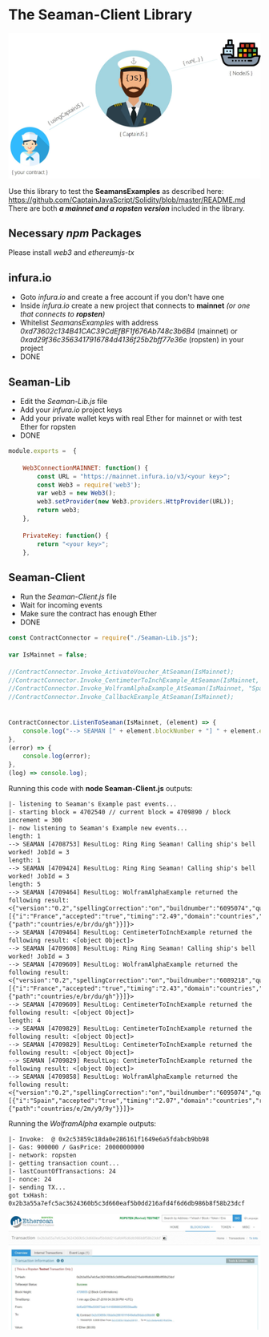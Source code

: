 # The Seaman-Client Library
![useful image](Captain.jpg)

Use this library to test the **SeamansExamples** as described here: https://github.com/CaptainJavaScript/Solidity/blob/master/README.md
There are both _**a mainnet and a ropsten version**_ included in the library.

## Necessary _npm_ Packages
Please install _web3_ and _ethereumjs-tx_


## infura.io
+ Goto _infura.io_ and create a free account if you don't have one
+ Inside _infura.io_ create a new project that connects to **mainnet** _(or one that connects to **ropsten**)_
+ Whitelist _SeamansExamples_ with address _0xd73602c134B41CAC39CdEfBF1f676Ab748c3b6B4_ (mainnet) or _0xad29f36c3563417916784d4136f25b2bff77e36e_ (ropsten) in your project
+ DONE


## Seaman-Lib
+ Edit the _Seaman-Lib.js_ file
+ Add your _infura.io_ project keys
+ Add your private wallet keys with real Ether for mainnet or with test Ether for ropsten
+ DONE 


```JavaScript
module.exports =  {

    Web3ConnectionMAINNET: function() {
        const URL = "https://mainnet.infura.io/v3/<your key>";  
        const Web3 = require('web3');
        var web3 = new Web3();
        web3.setProvider(new Web3.providers.HttpProvider(URL));
        return web3;
    },

    PrivateKey: function() {
        return "<your key>";
    },
```


## Seaman-Client
+ Run the _Seaman-Client.js_ file
+ Wait for incoming events
+ Make sure the contract has enough Ether
+ DONE 


```JavaScript
const ContractConnector = require("./Seaman-Lib.js");

var IsMainnet = false;

//ContractConnector.Invoke_ActivateVoucher_AtSeaman(IsMainnet);
//ContractConnector.Invoke_CentimeterToInchExample_AtSeaman(IsMainnet, "14");
//ContractConnector.Invoke_WolframAlphaExample_AtSeaman(IsMainnet, "Spain");
//ContractConnector.Invoke_CallbackExample_AtSeaman(IsMainnet);


ContractConnector.ListenToSeaman(IsMainnet, (element) => {
    console.log("--> SEAMAN [" + element.blockNumber + "] " + element.event + ": " + element.returnValues[0]);
},
(error) => { 
    console.log(error); 
},
(log) => console.log);
```

Running this code with **node Seaman-Client.js** outputs:

```
|- listening to Seaman's Example past events...
|- starting block = 4702540 // current block = 4709890 / block increment = 300
|- now listening to Seaman's Example new events...
length: 1
--> SEAMAN [4708753] ResultLog: Ring Ring Seaman! Calling ship's bell worked! JobId = 3
length: 1
--> SEAMAN [4709424] ResultLog: Ring Ring Seaman! Calling ship's bell worked! JobId = 3
length: 5
--> SEAMAN [4709464] ResultLog: WolframAlphaExample returned the following result: <{"version":"0.2","spellingCorrection":"on","buildnumber":"6095074","query":[{"i":"France","accepted":"true","timing":"2.49","domain":"countries","resultsignificancescore":"70","summarybox":{"path":"countries/e/br/du/gh"}}]}>
--> SEAMAN [4709464] ResultLog: CentimeterToInchExample returned the following result: <[object Object]>
--> SEAMAN [4709608] ResultLog: Ring Ring Seaman! Calling ship's bell worked! JobId = 3
--> SEAMAN [4709609] ResultLog: WolframAlphaExample returned the following result: <{"version":"0.2","spellingCorrection":"on","buildnumber":"6089218","query":[{"i":"France","accepted":"true","timing":"2.43","domain":"countries","resultsignificancescore":"70","summarybox":{"path":"countries/e/br/du/gh"}}]}>
--> SEAMAN [4709609] ResultLog: CentimeterToInchExample returned the following result: <[object Object]>
length: 4
--> SEAMAN [4709829] ResultLog: CentimeterToInchExample returned the following result: <[object Object]>
--> SEAMAN [4709829] ResultLog: CentimeterToInchExample returned the following result: <[object Object]>
--> SEAMAN [4709829] ResultLog: CentimeterToInchExample returned the following result: <[object Object]>
--> SEAMAN [4709858] ResultLog: WolframAlphaExample returned the following result: <{"version":"0.2","spellingCorrection":"on","buildnumber":"6095074","query":[{"i":"Spain","accepted":"true","timing":"2.07","domain":"countries","resultsignificancescore":"70","summarybox":{"path":"countries/e/2m/y9/9y"}}]}>
```

Running the _WolframAlpha_ example outputs:
```
|- Invoke:  @ 0x2c53859c18da0e286161f1649e6a5fdabcb9bb98
|- Gas: 900000 / GasPrice: 20000000000
|- network: ropsten
|- getting transaction count...
|- lastCountOfTransactions: 24
|- nonce: 24
|- sending TX...
got txHash: 0x2b3a55a7efc5ac3624360b5c3d660eaf5b0dd216afd4f6d6db986b8f58b23dcf
```

![useful image](shot-2.JPG)
